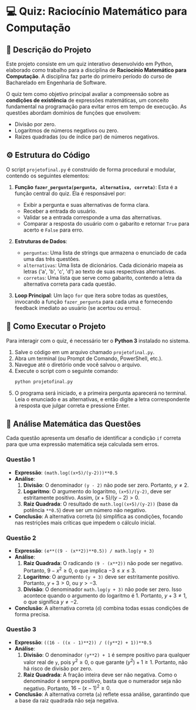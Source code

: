 # 💻 Quiz: Raciocínio Matemático para Computação

## 📝 Descrição do Projeto

Este projeto consiste em um quiz interativo desenvolvido em Python, elaborado como trabalho para a disciplina de **Raciocínio Matemático para Computação**. A disciplina faz parte do primeiro período do curso de Bacharelado em Engenharia de Software.

O quiz tem como objetivo principal avaliar a compreensão sobre as **condições de existência** de expressões matemáticas, um conceito fundamental na programação para evitar erros em tempo de execução. As questões abordam domínios de funções que envolvem:

* Divisão por zero.
* Logaritmos de números negativos ou zero.
* Raízes quadradas (ou de índice par) de números negativos.

## ⚙️ Estrutura do Código

O script `projetofinal.py` é construído de forma procedural e modular, contendo os seguintes elementos:

1.  **Função `fazer_pergunta(pergunta, alternativa, correta)`**: Esta é a função central do quiz. Ela é responsável por:
    * Exibir a pergunta e suas alternativas de forma clara.
    * Receber a entrada do usuário.
    * Validar se a entrada corresponde a uma das alternativas.
    * Comparar a resposta do usuário com o gabarito e retornar `True` para acerto e `False` para erro.

2.  **Estruturas de Dados**:
    * `perguntas`: Uma lista de strings que armazena o enunciado de cada uma das três questões.
    * `alternativas`: Uma lista de dicionários. Cada dicionário mapeia as letras ('a', 'b', 'c', 'd') ao texto de suas respectivas alternativas.
    * `corretas`: Uma lista que serve como gabarito, contendo a letra da alternativa correta para cada questão.

3.  **Loop Principal**: Um laço `for` que itera sobre todas as questões, invocando a função `fazer_pergunta` para cada uma e fornecendo feedback imediato ao usuário (se acertou ou errou).

## 🚀 Como Executar o Projeto

Para interagir com o quiz, é necessário ter o **Python 3** instalado no sistema.

1.  Salve o código em um arquivo chamado `projetofinal.py`.
2.  Abra um terminal (ou Prompt de Comando, PowerShell, etc.).
3.  Navegue até o diretório onde você salvou o arquivo.
4.  Execute o script com o seguinte comando:
    ```bash
    python projetofinal.py
    ```
5.  O programa será iniciado, e a primeira pergunta aparecerá no terminal. Leia o enunciado e as alternativas, e então digite a letra correspondente à resposta que julgar correta e pressione Enter.

## 🧠 Análise Matemática das Questões

Cada questão apresenta um desafio de identificar a condição `if` correta para que uma expressão matemática seja calculada sem erros.

### Questão 1
* **Expressão**: `(math.log((x+5)/(y-2)))**0.5`
* **Análise**:
    1.  **Divisão**: O denominador `(y - 2)` não pode ser zero. Portanto, $y \ne 2$.
    2.  **Logaritmo**: O argumento do logaritmo, `(x+5)/(y-2)`, deve ser estritamente positivo. Assim, $(x+5)/(y-2) > 0$.
    3.  **Raiz Quadrada**: O resultado de `math.log((x+5)/(y-2))` (base da potência `**0.5`) deve ser um número não negativo.
* **Conclusão**: A alternativa correta (`b`) simplifica as condições, focando nas restrições mais críticas que impedem o cálculo inicial.

### Questão 2
* **Expressão**: `(e**((9 - (x**2))**0.5)) / math.log(y + 3)`
* **Análise**:
    1.  **Raiz Quadrada**: O radicando `(9 - (x**2))` não pode ser negativo. Portanto, $9 - x^2 \ge 0$, o que implica $-3 \le x \le 3$.
    2.  **Logaritmo**: O argumento `(y + 3)` deve ser estritamente positivo. Portanto, $y + 3 > 0$, ou $y > -3$.
    3.  **Divisão**: O denominador `math.log(y + 3)` não pode ser zero. Isso acontece quando o argumento do logaritmo é 1. Portanto, $y + 3 \ne 1$, o que significa $y \ne -2$.
* **Conclusão**: A alternativa correta (`d`) combina todas essas condições de forma precisa.

### Questão 3
* **Expressão**: `((16 - ((x - 1)**2)) / ((y**2) + 1))**0.5`
* **Análise**:
    1.  **Divisão**: O denominador `(y**2) + 1` é sempre positivo para qualquer valor real de `y`, pois $y^2 \ge 0$, o que garante $(y^2) + 1 \ge 1$. Portanto, não há risco de divisão por zero.
    2.  **Raiz Quadrada**: A fração inteira deve ser não negativa. Como o denominador é sempre positivo, basta que o numerador seja não negativo. Portanto, $16 - (x - 1)^2 \ge 0$.
* **Conclusão**: A alternativa correta (`a`) reflete essa análise, garantindo que a base da raiz quadrada não seja negativa.